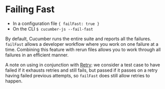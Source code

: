# Failing Fast

- In a configuration file `{ failFast: true }`
- On the CLI `$ cucumber-js --fail-fast`

By default, Cucumber runs the entire suite and reports all the failures. `failFast` allows a developer workflow where you work on one failure at a time. Combining this feature with rerun files allows you to work through all failures in an efficient manner.

A note on using in conjunction with [Retry](./retry.md): we consider a test case to have failed if it exhausts retries and still fails, but passed if it passes on a retry having failed previous attempts, so `failFast` does still allow retries to happen.
